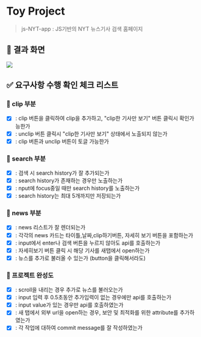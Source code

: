 # Toy Project

> js-NYT-app : JS기반의 NYT 뉴스기사 검색 홈페이지

## 👾 결과 화면

![](https://velog.velcdn.com/images/zooyaho/post/601fe647-b1d4-42d8-b50d-6dcd7e87dd57/image.gif)

## ✅ 요구사항 수행 확인 체크 리스트

### 📎 clip 부분

- [x] : clip 버튼을 클릭하여 clip을 추가하고,
      "clip한 기사만 보기" 버튼 클릭시 확인가능한가
- [x] : unclip 버튼 클릭시 "clip한 기사만 보기" 상태에서 노출되지 않는가
- [x] : clip 버튼과 unclip 버튼이 토글 가능한가

### 📎 search 부분

- [x] : 검색 시 search history가 잘 추가되는가
- [x] : search history가 존재하는 경우만 노출하는가
- [x] : nput에 focus중일 때만 search history를 노출하는가
- [x] : search history는 최대 5개까지만 저장되는가

### 📎 news 부분

- [x] : news 리스트가 잘 렌더되는가
- [x] : 각각의 news 카드는 타이틀,날짜,clip하기버튼, 자세히 보기 버튼을 포함하는가
- [x] : input에서 enter나 검색 버튼을 누르지 않아도 api를 호출하는가
- [x] : 자세히보기 버튼 클릭 시 해당 기사를 새탭에서 open하는가
- [x] : 뉴스를 추가로 불러올 수 있는가 (button을 클릭해서라도)

### 📎 프로젝트 완성도

- [x] : scroll을 내리는 경우 추가로 뉴스를 불러오는가
- [x] : input 입력 후 0.5초동안 추가입력이 없는 경우에만 api를 호출하는가
- [x] : input value가 있는 경우만 api를 호출하였는가
- [x] : 새 탭에서 외부 url을 open하는 경우,
      보안 및 최적화를 위한 attribute를 추가하였는가
- [x] : 각 작업에 대하여 commit message를 잘 작성하였는가
